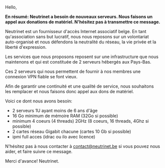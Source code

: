 <!-- TITLE: Appel Aux Dons -->
<!-- SUBTITLE: Neutrinet a besoin de nouveaux serveurs. Nous faisons un appel aux donations de matériel. N'hésitez pas à transmettre cet email.
 -->

Hello,
  
**En résumé: Neutrinet a besoin de nouveaux serveurs. Nous faisons un appel aux donations de matériel. N'hésitez pas à transmettre ce message.**  

Neutrinet est un fournisseur d'accès Internet associatif belge.
En tant qu'association sans but lucratif, nous nous reposons sur un volontariat auto-organisé et nous défendons la neutralité du réseau, la vie privée et la liberté d'expression.
  
Les services que nous proposons reposent sur une infrastructure que nous maintenons et qui est constituée de 2 serveurs hébergés aux Pays-Bas.
  
Ces 2 serveurs qui nous permettent de fournir à nos membres une connexion VPN fiable se font vieux.
 
 Afin de garantir une continuité et une qualité de service, nous souhaitons les remplacer et nous faisons donc appel aux dons de matériel.
 
 Voici ce dont nous avons besoin:
 - 2 serveurs 1U ayant moins de 6 ans d'âge
 - 16 Go minimum de mémoire RAM (32Go si possible)
 - minimum 4 coeurs (4 threads) 2GHz (8 coeurs, 16 threads, 4Ghz si possible)
 - 2 cartes réseau Gigabit chacune (cartes 10 Gb si possible)
 - ipmi full acces (idrac ou ilo avec licence)
 
 N'hésitez pas à nous contacter à contact@neutrinet.be si vous pouvez nous aider, et faire suivre ce message.
 
 Merci d'avance!
 Neutrinet.
